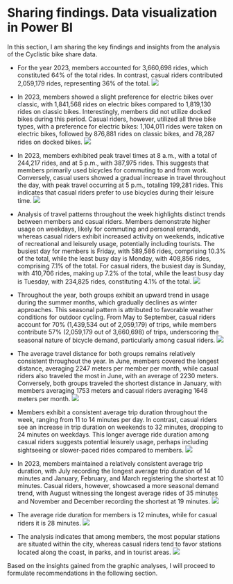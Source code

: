 # Sharing findings. Data visualization in Power BI
In this section, I am sharing the key findings and insights from the analysis of the Cyclistic bike share data.

* For the year 2023, members accounted for 3,660,698 rides, which constituted 64% of the total rides. In contrast, casual riders contributed 2,059,179 rides, representing 36% of the total.
![](/Cyclistic%20Customer%20Behavior%20Analysis/screenshots/viz_1.png)

* In 2023, members showed a slight preference for electric bikes over classic, with 1,841,568 rides on electric bikes compared to 1,819,130 rides on classic bikes. Interestingly, members did not utilize docked bikes during this period. Casual riders, however, utilized all three bike types, with a preference for electric bikes: 1,104,011 rides were taken on electric bikes, followed by 876,881 rides on classic bikes, and 78,287 rides on docked bikes.
![](/Cyclistic%20Customer%20Behavior%20Analysis/screenshots/viz_2.png)

* In 2023, members exhibited peak travel times at 8 a.m., with a total of 244,217 rides, and at 5 p.m., with 387,975 rides. This suggests that members primarily used bicycles for commuting to and from work.
Conversely, casual users showed a gradual increase in travel throughout the day, with peak travel occurring at 5 p.m., totaling 199,281 rides. This indicates that casual riders prefer to use bicycles during their leisure time.
![](/Cyclistic%20Customer%20Behavior%20Analysis/screenshots/viz_3.png)

* Analysis of travel patterns throughout the week highlights distinct trends between members and casual riders. Members demonstrate higher usage on weekdays, likely for commuting and personal errands, whereas casual riders exhibit increased activity on weekends, indicative of recreational and leisurely usage, potentially including tourists.
The busiest day for members is Friday, with 589,586 rides, comprising 10.3% of the total, while the least busy day is Monday, with 408,856 rides, comprising 7.1% of the total. For casual riders, the busiest day is Sunday, with 410,706 rides, making up 7.2% of the total, while the least busy day is Tuesday, with 234,825 rides, constituting 4.1% of the total.
![](/Cyclistic%20Customer%20Behavior%20Analysis/screenshots/viz_4.png)

* Throughout the year, both groups exhibit an upward trend in usage during the summer months, which gradually declines as winter approaches. This seasonal pattern is attributed to favorable weather conditions for outdoor cycling. From May to September, casual riders account for 70% (1,439,534 out of 2,059,179) of trips, while members contribute 57% (2,059,179 out of 3,660,698) of trips, underscoring the seasonal nature of bicycle demand, particularly among casual riders.
![](/Cyclistic%20Customer%20Behavior%20Analysis/screenshots/viz_5.png)

* The average travel distance for both groups remains relatively consistent throughout the year. In June, members covered the longest distance, averaging 2247 meters per member per month, while casual riders also traveled the most in June, with an average of 2230 meters. Conversely, both groups traveled the shortest distance in January, with members averaging 1753 meters and casual riders averaging 1648 meters per month.
![](/Cyclistic%20Customer%20Behavior%20Analysis/screenshots/viz_6.png)

* Members exhibit a consistent average trip duration throughout the week, ranging from 11 to 14 minutes per day. In contrast, casual riders see an increase in trip duration on weekends to 32 minutes, dropping to 24 minutes on weekdays. This longer average ride duration among casual riders suggests potential leisurely usage, perhaps including sightseeing or slower-paced rides compared to members.
![](/Cyclistic%20Customer%20Behavior%20Analysis/screenshots/viz_7.png)

* In 2023, members maintained a relatively consistent average trip duration, with July recording the longest average trip duration of 14 minutes and January, February, and March registering the shortest at 10 minutes. Casual riders, however, showcased a more seasonal demand trend, with August witnessing the longest average rides of 35 minutes and November and December recording the shortest at 19 minutes.
![](/Cyclistic%20Customer%20Behavior%20Analysis/screenshots/viz_8.png)

* The average ride duration for members is 12 minutes, while for casual riders it is 28 minutes.
![](/Cyclistic%20Customer%20Behavior%20Analysis/screenshots/viz_9.png)

* The analysis indicates that among members, the most popular stations are situated within the city, whereas casual riders tend to favor stations located along the coast, in parks, and in tourist areas.
![](/Cyclistic%20Customer%20Behavior%20Analysis/screenshots/viz_10.png)

Based on the insights gained from the graphic analyses, I will proceed to formulate recommendations in the following section.
